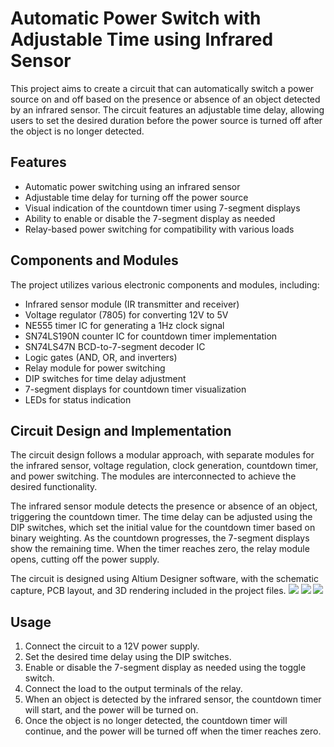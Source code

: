 # Automatic Power Switch with Adjustable Time using Infrared Sensor
This project aims to create a circuit that can automatically switch a power source on and off based on the presence or absence of an object detected by an infrared sensor. The circuit features an adjustable time delay, allowing users to set the desired duration before the power source is turned off after the object is no longer detected.

## Features
-  Automatic power switching using an infrared sensor
-  Adjustable time delay for turning off the power source
-  Visual indication of the countdown timer using 7-segment displays
-  Ability to enable or disable the 7-segment display as needed
-  Relay-based power switching for compatibility with various loads

## Components and Modules
The project utilizes various electronic components and modules, including:
- Infrared sensor module (IR transmitter and receiver)
- Voltage regulator (7805) for converting 12V to 5V
- NE555 timer IC for generating a 1Hz clock signal
- SN74LS190N counter IC for countdown timer implementation
- SN74LS47N BCD-to-7-segment decoder IC
- Logic gates (AND, OR, and inverters)
- Relay module for power switching
- DIP switches for time delay adjustment
- 7-segment displays for countdown timer visualization
- LEDs for status indication

## Circuit Design and Implementation
The circuit design follows a modular approach, with separate modules for the infrared sensor, voltage regulation, clock generation, countdown timer, and power switching. The modules are interconnected to achieve the desired functionality.

The infrared sensor module detects the presence or absence of an object, triggering the countdown timer. The time delay can be adjusted using the DIP switches, which set the initial value for the countdown timer based on binary weighting. As the countdown progresses, the 7-segment displays show the remaining time. When the timer reaches zero, the relay module opens, cutting off the power supply.

The circuit is designed using Altium Designer software, with the schematic capture, PCB layout, and 3D rendering included in the project files.
![](https://i.imgur.com/AF5vq47.png)
![](https://i.imgur.com/ClULvM9.png)
![](https://i.imgur.com/AOiqcRz.png)

## Usage
1. Connect the circuit to a 12V power supply.
2. Set the desired time delay using the DIP switches.
3. Enable or disable the 7-segment display as needed using the toggle switch.
4. Connect the load to the output terminals of the relay.
5. When an object is detected by the infrared sensor, the countdown timer will start, and the power will be turned on.
6. Once the object is no longer detected, the countdown timer will continue, and the power will be turned off when the timer reaches zero.
